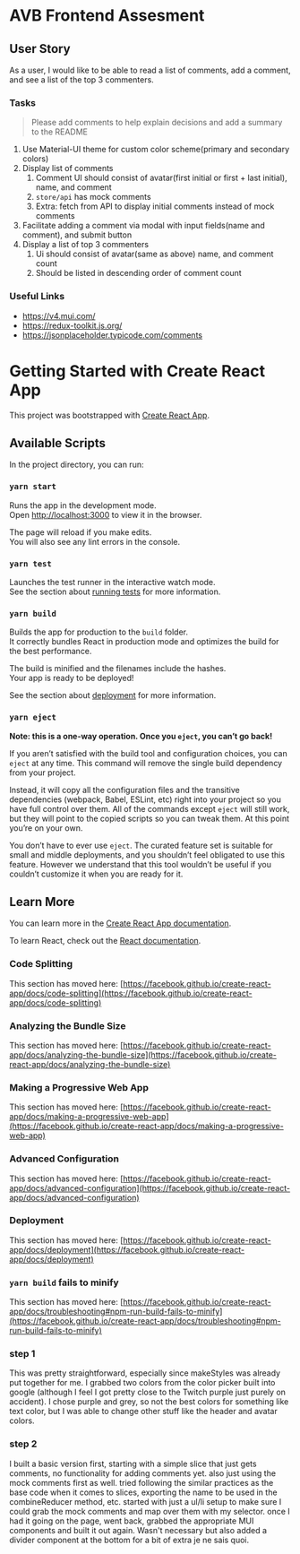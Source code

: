 # AVB Frontend Assesment

## User Story

As a user, I would like to be able to read a list of comments, add a comment, and see a list of the top 3 commenters.

### Tasks

> Please add comments to help explain decisions and add a summary to the README

1. Use Material-UI theme for custom color scheme(primary and secondary colors)
2. Display list of comments
   1. Comment UI should consist of avatar(first initial or first + last initial), name, and comment
   2. `store/api` has mock comments
   3. Extra: fetch from API to display initial comments instead of mock comments
3. Facilitate adding a comment via modal with input fields(name and comment), and submit button
4. Display a list of top 3 commenters
   1. Ui should consist of avatar(same as above) name, and comment count
   2. Should be listed in descending order of comment count

### Useful Links

- https://v4.mui.com/
- https://redux-toolkit.js.org/
- https://jsonplaceholder.typicode.com/comments

# Getting Started with Create React App

This project was bootstrapped with [Create React App](https://github.com/facebook/create-react-app).

## Available Scripts

In the project directory, you can run:

### `yarn start`

Runs the app in the development mode.\
Open [http://localhost:3000](http://localhost:3000) to view it in the browser.

The page will reload if you make edits.\
You will also see any lint errors in the console.

### `yarn test`

Launches the test runner in the interactive watch mode.\
See the section about [running tests](https://facebook.github.io/create-react-app/docs/running-tests) for more information.

### `yarn build`

Builds the app for production to the `build` folder.\
It correctly bundles React in production mode and optimizes the build for the best performance.

The build is minified and the filenames include the hashes.\
Your app is ready to be deployed!

See the section about [deployment](https://facebook.github.io/create-react-app/docs/deployment) for more information.

### `yarn eject`

**Note: this is a one-way operation. Once you `eject`, you can’t go back!**

If you aren’t satisfied with the build tool and configuration choices, you can `eject` at any time. This command will remove the single build dependency from your project.

Instead, it will copy all the configuration files and the transitive dependencies (webpack, Babel, ESLint, etc) right into your project so you have full control over them. All of the commands except `eject` will still work, but they will point to the copied scripts so you can tweak them. At this point you’re on your own.

You don’t have to ever use `eject`. The curated feature set is suitable for small and middle deployments, and you shouldn’t feel obligated to use this feature. However we understand that this tool wouldn’t be useful if you couldn’t customize it when you are ready for it.

## Learn More

You can learn more in the [Create React App documentation](https://facebook.github.io/create-react-app/docs/getting-started).

To learn React, check out the [React documentation](https://reactjs.org/).

### Code Splitting

This section has moved here: [https://facebook.github.io/create-react-app/docs/code-splitting](https://facebook.github.io/create-react-app/docs/code-splitting)

### Analyzing the Bundle Size

This section has moved here: [https://facebook.github.io/create-react-app/docs/analyzing-the-bundle-size](https://facebook.github.io/create-react-app/docs/analyzing-the-bundle-size)

### Making a Progressive Web App

This section has moved here: [https://facebook.github.io/create-react-app/docs/making-a-progressive-web-app](https://facebook.github.io/create-react-app/docs/making-a-progressive-web-app)

### Advanced Configuration

This section has moved here: [https://facebook.github.io/create-react-app/docs/advanced-configuration](https://facebook.github.io/create-react-app/docs/advanced-configuration)

### Deployment

This section has moved here: [https://facebook.github.io/create-react-app/docs/deployment](https://facebook.github.io/create-react-app/docs/deployment)

### `yarn build` fails to minify

This section has moved here: [https://facebook.github.io/create-react-app/docs/troubleshooting#npm-run-build-fails-to-minify](https://facebook.github.io/create-react-app/docs/troubleshooting#npm-run-build-fails-to-minify)

### step 1

This was pretty straightforward, especially since makeStyles was already put together for me. I grabbed two colors from the color picker built into google (although I feel I got pretty close to the Twitch purple just purely on accident). I chose purple and grey, so not the best colors for something like text color, but I was able to change other stuff like the header and avatar colors.

### step 2

I built a basic version first, starting with a simple slice that just gets comments, no functionality for adding comments yet. also just using the mock comments first as well. tried following the similar practices as the base code when it comes to slices, exporting the name to be used in the combineReducer method, etc. started with just a ul/li setup to make sure I could grab the mock comments and map over them with my selector. once I had it going on the page, went back, grabbed the appropriate MUI components and built it out again. Wasn't necessary but also added a divider component at the bottom for a bit of extra je ne sais quoi.

